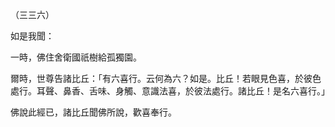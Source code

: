 （三三六）

如是我聞：

一時，佛住舍衛國祇樹給孤獨園。

爾時，世尊告諸比丘：「有六喜行。云何為六？如是。比丘！若眼見色喜，於彼色處行。耳聲、鼻香、舌味、身觸、意識法喜，於彼法處行。諸比丘！是名六喜行。」

佛說此經已，諸比丘聞佛所說，歡喜奉行。



